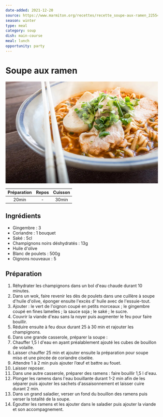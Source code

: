 ```yaml
---
date-added: 2021-12-20
source: https://www.marmiton.org/recettes/recette_soupe-aux-ramen_225544.aspx
season: winter
type: meal
category: soup
dish: main-course
meal: lunch
opportunity: party
---
```


# Soupe aux ramen

![](images/Soupe%20aux%20ramen.jpg)

| Préparation | Repos | Cuisson |
|:-----------:|:-----:|:-------:|
|    20min    |   -   |  30min  |

## Ingrédients

- Gingembre : 3
- Coriandre : 1 bouquet
- Saké : 5cl
- Champignons noirs déshydratés : 13g
- Huile d'olive
- Blanc de poulets : 500g
- Oignons nouveaux : 5

## Préparation

1. Réhydrater les champignons dans un bol d'eau chaude durant 10 minutes.
2. Dans un wok, faire revenir les dès de poulets dans une cuillère à soupe d'huile d'olive, éponger ensuite l'excès d' huile avec de l'essuie-tout.
3. Ajouter : le vert de l'oignon coupé en petits morceaux ; le gingembre coupé en fines lamelles ; la sauce soja ; le saké ; le sucre.
4. Couvrir la viande d'eau sans la noyer puis augmenter le feu pour faire bouillir.
5. Réduire ensuite à feu doux durant 25 à 30 min et rajouter les champignons.
6. Dans une grande casserole, préparer la soupe :
7. Chauffer 1,5 l d'eau en ayant préalablement ajouté les cubes de bouillon de volaille.
8. Laisser chauffer 25 min et ajouter ensuite la préparation pour soupe miso et une pincée de coriandre ciselée.
9. Attendre 1 à 2 min puis ajouter l’œuf et battre au fouet.
10. Laisser reposer.
11. Dans une autre casserole, préparer des ramens : faire bouillir 1,5 l d'eau.
12. Plonger les ramens dans l'eau bouillante durant 1-2 min afin de les séparer puis ajouter les sachets d'assaisonnement et laisser cuire durant 2 min.
13. Dans un grand saladier, verser un fond du bouillon des ramens puis verser la totalité de la soupe.
14. Égoutter les ramens et les ajouter dans le saladier puis ajouter la viande et son accompagnement.
